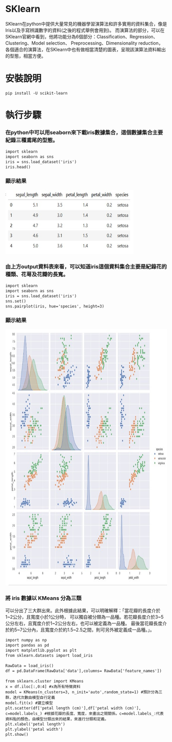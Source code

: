 
# SKlearn
SKlearn在python中提供大量常見的機器學習演算法和許多實用的資料集合，像是Iris以及手寫辨識數字的資料(之後的程式舉例會用到)。
而演算法的部分，可以在SKlearn官網中看到，他將功能分為6個部分：Classification、Regression、Clustering、Model selection、
Preprocessing、Dimensionality reduction，各個適合的演算法，在SKlearn中也有做相當清楚的圖表，呈現該演算法資料輸出的型態，相當方便。

# 安裝說明
```
pip install -U scikit-learn
```

# 執行步驟

### 在python中可以用seaborn來下載iris數據集合，這個數據集合主要紀錄三種鳶尾的型態。
```
import sklearn
import seaborn as sns
iris = sns.load_dataset('iris')
iris.head()
```
### 顯示結果
<img src="01.jpg" width="400" height="200" /><br>

### 由上方output資料表來看，可以知道iris這個資料集合主要是紀錄花的種類、花萼及花瓣的長寬。
```
import sklearn
import seaborn as sns
iris = sns.load_dataset('iris')
sns.set()
sns.pairplot(iris, hue='species', height=3)
```
### 顯示結果
<img src="02.jpg" width="800" height="800" /><br>

### 將 iris 數據以 KMeans 分為三類
可以分出了三大群出來。此外根據此結果，可以明確解釋：「當花瓣的長度介於1~2公分，且寬度小於1公分時，
可以獨自被分類為一品種。若花瓣長度介於3~5公分左右，且寬度介於1~2公分左右，也可以被定義為一品種。
最後當花瓣長度介於約5~7公分內，且寬度介於約1.5~2.5之間，則可另外被定義成一品種。」。

```
import numpy as np
import pandas as pd
import matplotlib.pyplot as plt
from sklearn.datasets import load_iris

RawData = load_iris()
df = pd.DataFrame(RawData['data'],columns= RawData['feature_names'])

from sklearn.cluster import KMeans
x = df.iloc[:,0:4] #x為所有特徵資料
model = KMeans(n_clusters=3, n_init='auto',random_state=1) #預計分為三群，迭代次數由模型自行定義
model.fit(x) #建立模型
plt.scatter(df['petal length (cm)'],df['petal width (cm)'], c=model.labels_) #根據花瓣的長度、寬度，來畫出之間關係。c=model.labels_:代表資料點的顏色，由模型分類出來的結果，來進行分類和定義。 
plt.xlabel('petal length')
plt.ylabel('petal width')
plt.show()
```







